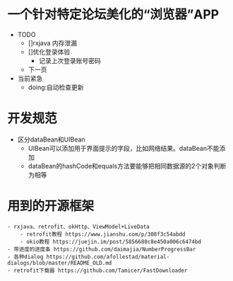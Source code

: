 # 一个针对特定论坛美化的“浏览器”APP
- TODO
    - []rxjava 内存泄漏
    - []优化登录体验
        - 记录上次登录账号密码
    - 下一页
- 当前紧急
    - doing:自动检查更新
# 开发规范
- 区分dataBean和UIBean
    - UIBean可以添加用于界面提示的字段，比如网络结果。dataBean不能添加
    - dataBean的hashCode和equals方法要能够把相同数据源的2个对象判断为相等


# 用到的开源框架
    - rxjava、retrofit、okHttp、ViewModel+LiveData
        - retrofit教程 https://www.jianshu.com/p/308f3c54abdd
        - okio教程 https://juejin.im/post/5856680c8e450a006c6474bd
    - 带进度的进度条 https://github.com/daimajia/NumberProgressBar
    - 各种dialog https://github.com/afollestad/material-dialogs/blob/master/README_OLD.md
    - retrofit下载器 https://github.com/Tamicer/FastDownloader